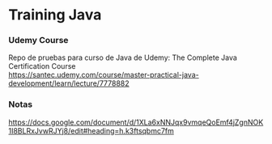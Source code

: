 # Training Java

### Udemy Course
Repo de pruebas para curso de Java de Udemy: The Complete Java Certification Course <br>
https://santec.udemy.com/course/master-practical-java-development/learn/lecture/7778882

### Notas
https://docs.google.com/document/d/1XLa6xNNJqx9vmqeQoEmf4jZgnNOK1I8BLRxJvwRJYj8/edit#heading=h.k3ftsqbmc7fm
